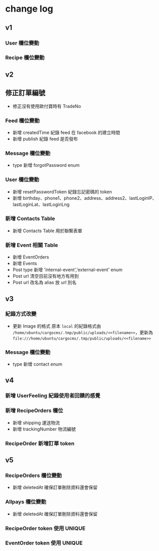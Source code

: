 # change log

## v1

### User 欄位變動



### Recipe 欄位變動

## v2

## 修正訂單編號

* 修正沒有使用歐付寶時有 TradeNo

### Feed 欄位變動

* 新增 createdTime 紀錄 feed 在 facebook 的建立時間
* 新增 publish 紀錄 feed 是否發布

### Message 欄位變動

*  type 新增 forgotPassword enum

### User 欄位變動

* 新增 resetPasswordToken 紀錄忘記密碼的 token
* 新增 birthday、phone1、phone2、address、address2、lastLoginIP、lastLoginLat、lastLoginLng

### 新增 Contacts Table

* 新增 Contacts Table 用於聯繫表單


### 新增 Event 相關 Table

* 新增 EventOrders
* 新增 Events
* Post type 新增 'internal-event','external-event' enum
* Post url 清空目前沒有地方有用到
* Post url 改名為 alias 放 url 別名


## v3

### 紀錄方式改變

* 更新 Image 的格式
原本 `local` 的紀錄格式由 `/home/ubuntu/cargocms/.tmp/public/uploads/<<filename>>`，更新為 `file:///home/ubuntu/cargocms/.tmp/public/uploads/<<filename>>`

### Message 欄位變動

*  type 新增 contact enum


## v4
### 新增 UserFeeling 紀錄使用者回饋的感覺

### 新增 RecipeOrders 欄位
* 新增 shipping 運送物流
* 新增 trackingNumber 物流編號

### RecipeOrder 新增訂單 token

## v5
### RecipeOrders 欄位變動
* 新增 deletedAt 確保訂單刪除資料還會保留

### Allpays 欄位變動
* 新增 deletedAt 確保訂單刪除資料還會保留

### RecipeOrder token 使用 UNIQUE
### EventOrder token 使用 UNIQUE
